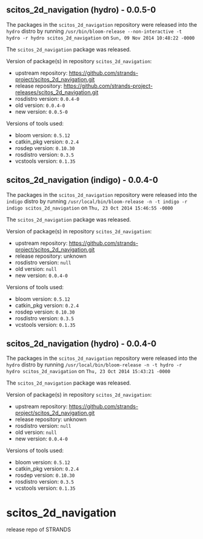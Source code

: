 ## scitos_2d_navigation (hydro) - 0.0.5-0

The packages in the `scitos_2d_navigation` repository were released into the `hydro` distro by running `/usr/bin/bloom-release --non-interactive -t hydro -r hydro scitos_2d_navigation` on `Sun, 09 Nov 2014 10:48:22 -0000`

The `scitos_2d_navigation` package was released.

Version of package(s) in repository `scitos_2d_navigation`:
- upstream repository: https://github.com/strands-project/scitos_2d_navigation.git
- release repository: https://github.com/strands-project-releases/scitos_2d_navigation.git
- rosdistro version: `0.0.4-0`
- old version: `0.0.4-0`
- new version: `0.0.5-0`

Versions of tools used:
- bloom version: `0.5.12`
- catkin_pkg version: `0.2.4`
- rosdep version: `0.10.30`
- rosdistro version: `0.3.5`
- vcstools version: `0.1.35`


## scitos_2d_navigation (indigo) - 0.0.4-0

The packages in the `scitos_2d_navigation` repository were released into the `indigo` distro by running `/usr/local/bin/bloom-release -n -t indigo -r indigo scitos_2d_navigation` on `Thu, 23 Oct 2014 15:46:55 -0000`

The `scitos_2d_navigation` package was released.

Version of package(s) in repository `scitos_2d_navigation`:
- upstream repository: https://github.com/strands-project/scitos_2d_navigation.git
- release repository: unknown
- rosdistro version: `null`
- old version: `null`
- new version: `0.0.4-0`

Versions of tools used:
- bloom version: `0.5.12`
- catkin_pkg version: `0.2.4`
- rosdep version: `0.10.30`
- rosdistro version: `0.3.5`
- vcstools version: `0.1.35`


## scitos_2d_navigation (hydro) - 0.0.4-0

The packages in the `scitos_2d_navigation` repository were released into the `hydro` distro by running `/usr/local/bin/bloom-release -n -t hydro -r hydro scitos_2d_navigation` on `Thu, 23 Oct 2014 15:43:21 -0000`

The `scitos_2d_navigation` package was released.

Version of package(s) in repository `scitos_2d_navigation`:
- upstream repository: https://github.com/strands-project/scitos_2d_navigation.git
- release repository: unknown
- rosdistro version: `null`
- old version: `null`
- new version: `0.0.4-0`

Versions of tools used:
- bloom version: `0.5.12`
- catkin_pkg version: `0.2.4`
- rosdep version: `0.10.30`
- rosdistro version: `0.3.5`
- vcstools version: `0.1.35`


scitos_2d_navigation
====================

release repo of STRANDS
